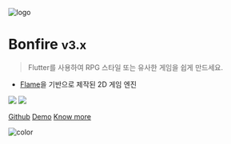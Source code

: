 ![logo](../_media/bonfire.gif)

# Bonfire <small>v3.x</small>

> Flutter를 사용하여 RPG 스타일 또는 유사한 게임을 쉽게 만드세요.

- [Flame](https://flame-engine.org/)을 기반으로 제작된 2D 게임 엔진

[![](https://img.shields.io/github/forks/rafaelbarbosatec/bonfire.svg?style=flat&logo=github&colorB=orange&label=forks)](https://github.com/RafaelBarbosatec/bonfire)
[![](https://img.shields.io/github/stars/rafaelbarbosatec/bonfire.svg?style=flat&logo=github&colorB=orange&label=stars)](https://github.com/RafaelBarbosatec/bonfire)


[Github](https://github.com/RafaelBarbosatec/bonfire)
[Demo](https://bonfire-engine.github.io/examples/bonfire-v3)
[Know more](#welcome-to-bonfire)

![color](#3f3f3f)

